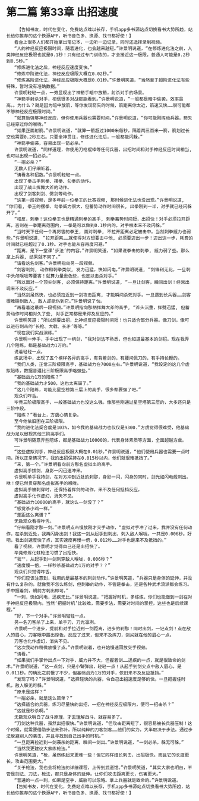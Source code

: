 # 第二篇 第33章 出招速度
        【告知书友，时代在变化，免费站点难以长存，手机app多书源站点切换看书大势所趋，站长给你推荐的这个换源APP，听书音色多、换源、找书都好使！】
       看台上很多人们都开始拿出笔记本，一边听一边记录，同时还选择录制视频。
       “人的神经反应极限时间，随着进化，也会越来越短。”许景明说道，“在修炼进化法之前，人类神经反应极限也就是0.1秒！只有经过专门训练的，才会接近这一极限，普通人可能是0.2秒到0.5秒。”
       “修炼进化法之后，神经反应速度变快。”
       “修炼中阶进化法，神经反应极限大概在0.02秒。”
       “修炼高阶进化法，神经反应极限大概是0.01秒。”许景明笑道，“当然至于超阶进化法有些特殊，暂时没有准确数据。”
       许景明轻轻一点，一旁显现出了神箭手暗中放箭，射杀对手的场景。
       “神箭手射杀对手，相信很多对战都能看到。”许景明说道，“一般都是暗中偷袭，效率最高。。为什么？就是因为暗中放箭，等你发现箭矢的时候，箭距离你太近，箭速又快……很可能都不够神经反应极限时间。”
       “就算勉强够神经反应，但你使用兵器也需要时间。”许景明说道，“你可能刚挥动兵器，箭矢已经穿过你的喉咙。”
       “如果正面射箭。”许景明说道，“就算一箭超过1000米每秒，隔着两三百米一箭，箭划过长空也需要0.2秒左右。只要全神贯注，修炼进化法后，一般都能闪躲。”
       “神箭手偷袭，容易出现一箭必杀。”
       许景明说道，“同样道理，你使用刀枪棍棒等任何兵器，出招时间和对手神经反应时间相当, 也可以出现一招必杀。”
       “一招必杀？”
       无数人们仔细听着。
       “请看各种招数。”许景明轻轻一点。
       出现了拳击手刺拳、摆拳、勾拳的动作。
       出现了战士挥舞大斧的动作。
       出现了剑客刺剑、劈剑等动作。
       “这第一段视频，是多年前一位拳王的比赛视频, 那时候进化法也没出现。”许景明说道, “你们看, 拳王的摆拳、勾拳威力很大，但蓄势动作时间很长, 出拳刚到一半，对手就已经闪躲开了。”
       “相反，刺拳！这位拳王也是精通刺拳的高手, 刺拳蓄势时间短，出招快！对手必须拉开距离，否则在一拳距离范围内，一拳是可以做到0.1秒内的，对手根本来不及闪躲。”
       “当时天下任何一个再厉害的拳王, 面对刺拳, 不拉开距离必定被击中。当然刺拳威力也弱些。”许景明说道, “拉开距离……就使得对方想要击中他, 必须要迈出一步！迈出这一步，耗费的时间就已经超过了0.1秒。对手也能从容再度闪避。”
       “距离，是下一堂课’步法’的内容。”许景明笑道，“如果说拳击的刺拳, 威力弱了些。那么拿上兵器, 结果就不同了。”
       “请看这名剑客。”许景明指向另一段视频。
       “剑客刺剑, 动作和刺拳类似, 发力迅猛，快如闪电。”许景明说道, “剑锋利无比，一旦刺中头颅喉咙等要害！就算力量逊色些，也足以击杀对手。”
       “所以面对一个顶尖剑客, 必须保持距离。”许景明说道, “一旦让剑客，瞬间出剑！经常出现来不及反应。”
       “当然剑虽然快，也必须拉近到一剑攻击距离, 才能瞬间杀死对手。一旦遇到长兵器……剑客很难碰到敌人, 敌人却能伤到它。”许景明说了句。
       “再看着这最后一段视频。”许景明指向那柄挥舞大斧的高手, “斧头沉重，挥劈迅猛, 但蓄势动作时间相对久了些, 对手正常都是来得及反应的。”
       许景明笑道：“所以想要出招，比神经反应极限时间短！也只适合部分兵器。像刀剑，像可以进行刺击的‘长枪、大戟、长矛’等等。”
       “现在我们实战演练。”
       许景明一伸手，手中出现了一柄剑，“我对剑法不熟悉，但也知道最基本的剑招。现在我弄几个陪练，都是基础战力1万的。”
       说着轻轻一点。
       练武场中，出现了五个模样各异的高手，有背着剑的，有腰间佩刀的，有手持长鞭的。
       “我们人类，正常三阶极限高手，基础战力在7000左右。”许景明说道，“我设定的这几个虚拟陪练，数据普遍比三阶极限高手略强些。”
       “基础战力1万的陪练？”
       “我的基础战力才500，这也太离谱了。”
       “这几个陪练，可能比星空榜第三层上的高手，很多都要强了吧。”
       观众们咋舌。
       毕竟三阶极限高手，一般基础战力也没这么强。像那些刚通过星空塔第三层的，大多还只是三阶中段。
       “陪练？”看台上，方虞心情复杂。
       至今他依旧困在三阶极限。
       “我的进化法契合度是103%，如今我的基础战力也仅仅是9300.”方虞觉得很难受，他基础战力足以傲视其他三阶高手们。
       可许景明随意弄些陪练，都是基础战力10000的，代表身体素质等方面，全面超越方虞。
       ……
       “这些虚拟对手，神经反应极限大概在0.01秒。”许景明说道，“他们使用兵器也需要一点时间，所以正常情况下，我的出招保持在0.015秒以内，他们就很难抵挡了。”
       “来，第一个。”许景明看向前方那名虚拟出的高手。
       虚拟高手拔剑，身影一闪迅速冲来。
       许景明单手我持剑，在对方冲到近处的刹那，身影一闪，闪身的同时，剑光如闪电般刺出。咻！便已然贯穿那名虚拟高手的喉咙。
       虚拟高手被刺穿时，还保持着挥剑的动作，来不及任何抵挡反应。
       虚拟高手化作虚幻，消失不见。
       “基础战力10000的高手，就这么一剑没了？”
       “感觉杀小鸡一样。”
       “差距这么离谱？”
       无数观众看得咋舌。
       “仔细看刚才那一剑。”许景明点击慢放刚才交手动作，“虚拟对手冲了过来，我并没有任何动作，在杀到近处，我再闪身出剑！我这一剑从起手到刺出，刺入敌人喉咙。一共是0.006秒。好吧，我出剑速度快了点，其实速度再慢一倍，0.012秒……对手也是来不及抵挡的。”
       看了视频，许景明才觉得自己还是出招快了。
       毕竟修炼化虹枪法习惯了出招快。
       “我艹，从起手到一剑刺穿敌人喉咙，0.006秒？”
       “速度慢一倍，一样秒杀基础战力1万的对手？？”
       观众们只觉得咋舌。
       “你们应该注意到，我用的是最基本的刺剑动作。”许景明笑道，“兵器只是身体的延伸，并没有什么复杂的。就像我不怎么练剑，但刺拳的动作，不管是拳击，还是各种武术流派都会练习。手中握着剑，朝前方刺出即可。”
       “一刺，快如闪电，迅疾无比。”许景明说道，“把握好时机，多练练，你们也能做到一剑在对手神经反应极限内。当然‘把握时机’比较难，需要步法，需要对时间的掌控，这些也是后续课程。”
       “好，下一个对手。”许景明轻轻一点。
       另一名刀客杀了上来，单手刀，刀光凛冽。
       许景明一个进步，提前和对手拉近到一剑距离，进步的刹那！同时出剑，一记点剑！点在敌人的眉心，刀客眼中露出惊色，反应了过来，但来不及挥刀，剑尖就在他的眉心一点。
       刀客也化作虚幻，消失不见。
       “这次我动作稍微放慢了点。”许景明说着，也开始慢速回放交手视频。
       “请看。”
       “如果我们手掌伸出点一下对手，威力并不大，但握着剑……迅疾的一点，就是很致命的剑术。”许景明说道，“这一点剑，只是小臂弹出，轻轻一点！从起手到剑尖点中敌人眉心，是0.011秒。的确比之前慢了不少，但基础战力1万的对手，依旧来不及反应抵挡。”
       “发现了吗？”许景明说道，“选择轻快的兵器，令自己出招速度足够的快。一旦把握住时机，敌人躲无可躲。”
       “原来是这样？”
       “一招必杀，就是这么简单？”
       “选择适合的兵器，练习尽量快的出招，一招在神经反应极限内，便可一招击杀？”
       “这就是秒杀啊。”
       无数观众明白了战斗原理，才去理解战斗，就容易多了。
       “刀剑这种兵器，虽然出招很快。”许景明说道，“但攻击距离短了，很容易被长兵器压制！这个时候，就需要借助步法来弥补。所以纯粹的刀客剑客……他们的实力，大半取决于步法。通过步法躲避别人的袭击，并且寻找到自己出手的时机。”
       “一旦距离拉近到一剑袭杀的距离，瞬间一剑出。”许景明说道，“一剑必杀，躲无可躲。”
       “当然我更建议大家练枪法。”
       许景明笑道，“枪，虽然练起来更难一些！但它同样擅长刺击，出招极快。而且它的长度更长，攻击范围更大。”
       “关于枪法，我也会将枪法的详细课程，上传到武道馆。”许景明笑道，“其实大家也明白，不管是剑法、刀法，枪法，都只是身体的延伸。让你们攻击距离更长，伤害更大。”
       “普通的一点一刺，如果是空手，威胁可以忽略。拿上兵器就是致命的。”许景明说道。
       【告知书友，时代在变化，免费站点难以长存，手机app多书源站点切换看书大势所趋，站长给你推荐的这个换源APP，听书音色多、换源、找书都好使！】